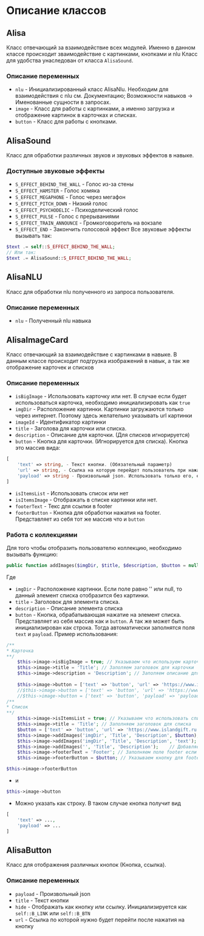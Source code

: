 # Описание классов

## Alisa
Класс отвечающий за взаимодействие всех модулей.
Именно в данном классе происходит зваимодействие с картинками, кнопками и nlu
Класс для удобства унаследован от класса `AlisaSound`.

### Описание переменных
- `nlu` - Инициализированный класс AlisaNlu. Необходим для взаимодействия с nlu см. Документацию; Возможности навыков -> Именованные сущности в запросах.
- `image` - Класс для работы с картинками, а именно загрузка и отображение картинок в карточках и списках.
- `button` - Класс для работы с кнопками.

## AlisaSound
Класс для обработки различных звуков и звуковых эффектов в навыке.

### Доступные звуковые эффекты
- `S_EFFECT_BEHIND_THE_WALL` - Голос из-за стены
- `S_EFFECT_HAMSTER` - Голос хомяка
- `S_EFFECT_MEGAPHONE` - Голос через мегафон
- `S_EFFECT_PITCH_DOWN` - Низкий голос
- `S_EFFECT_PSYCHODELIC` - Психоделический голос
- `S_EFFECT_PULSE` - Голос с прерываниями
- `S_EFFECT_TRAIN_ANNOUNCE` - Громкоговоритель на вокзале
- `S_EFFECT_END` - Закончить голосовой эффект
Все звуковые эффекты вызывать так:

```php
$text .= self::S_EFFECT_BEHIND_THE_WALL;
// Или так:
$text .= AlisaSound::S_EFFECT_BEHIND_THE_WALL;
```

## AlisaNLU
Класс для обработки nlu полученного из запроса пользователя.

### Описание переменных
- `nlu` - Полученный nlu навыка

## AlisaImageCard
Класс отвечающий за взаимодействие с картинками в навыке.
В данным классе происходит подгрузка изображений в навык, а так же отображение карточек и списков

### Описание переменных
- `isBigImage` - Использовать карточку или нет. В случае если будет использоваться карточка, необходимо инициализировать как `true`
- `imgDir` - Расположение картинки. Картинки загружаются только через интернет. Поэтому здесь желательно указывать url картинки
- `imageId` - Идентификатор картинки
- `title` - Заголова для карточки или списка.
- `description` - Описание для карточки. (Для списков игнорируется)
- `button` - Кнопка для карточки. (Игнорируется для списка). Кнопка это массив вида:
```php
[
    'text' => string, - Текст кнопки. (Обязательный параметр)
    'url' => string, - Ссылка на которую перейдет пользователь при нажатие на карточку. (Обязательный параметр, если не указан payload)
    'payload' => string - Произвольный json. Использовать только его, если не нужно перенаправлять пользователя на сайт. (Обязательный параметр если не указан url)
]
```
- `isItemsList` - Использовать список или нет
- `isItemsImage` - Отображать в списке картинки или нет.
- `footerText` - Текс для ссылки в footer
- `footerButton` - Кнопка для обработки нажатия на footer. Представляет из себя тот же массив что и `button`

### Работа с коллекциями
Для того чтобы отобразить пользователю коллекцию, необходимо вызывать функцию:
```php
public function addImages($imgDir, $title, $description, $button = null);
```
Где
- `imgDir` - Расположение картинки. Если поле равно '' или null, то данный элемент списка отобразится без картинки.
- `title` - Заголовок для элемента списка.
- `description` - Описание элемента списка
- `button` - Кнопка, обрабатывающая нажатие на элемент списка. Представляет из себя массив как и `button`. А так же может быть инициализирован как строка. Тогда автоматически заполнятся поля `text` и `payload`. Пример использования:
```php
/**
* Карточка
**/
    $this->image->isBigImage = true; // Указываем что используем карточку
    $this->image->title = 'Title'; // Заполяем заголовок для карточки
    $this->image->description = 'Description'; // Заполяем описание для карточки
            
    $this->image->button = ['text' => 'button', 'url' => 'https://www.islandgift.ru', 'payload' => 'payload']; // Указываем кнопку, если необходимо.
    //$this->image->button = ['text' => 'button', 'url' => 'https://www.islandgift.ru']; // Указываем кнопку с url.
    //$this->image->button = ['text' => 'button', 'payload' => 'payload']; // Указываем кнопку с payload.
/**
* Список
**/
    $this->image->isItemsList = true; // Указываем что использовать список
    $this->image->title = 'Title'; // Заполняем заголовок для списка
    $button = ['text' => 'button', 'url' => 'https://www.islandgift.ru', 'payload' => 'payload']; // Создаем кнопку
    $this->image->addImages('imgDir', 'Title', 'Description', $button); // Добавляем картинки с кнопкой
    $this->image->addImages('imgDir', 'Title', 'Description', 'text');  // Добавляем блок с кнопкой в виде текста
    $this->image->addImages('', 'Title', 'Description');    // Добавляем блок без картинки и кнопки
    $this->image->footerText = 'Footer'; // Заполняем поле footer если необходимо
    $this->image->footerButton = $button; // Указываем кнопку для footera
```
```php
$this->image->footerButton
```
 - и 
```php
$this->image->button
```
 - Можно указать как строку.
В таком случае кнопка получит вид 
```php
[
    'text' => ...,
    'payload' => ...
]
```


## AlisaButton
Класс для отображения различных кнопок (Кнопка, ссылка).
### Описание переменных
- `payload` - Произвольный json
- `title` - Текст кнопки
- `hide` - Отображать как кнопку или ссылку. Инициализируется как `self::B_LINK` или `self::B_BTN`
- `url` - Ссылка по которой нужно будет перейти после нажатия на кнопку
